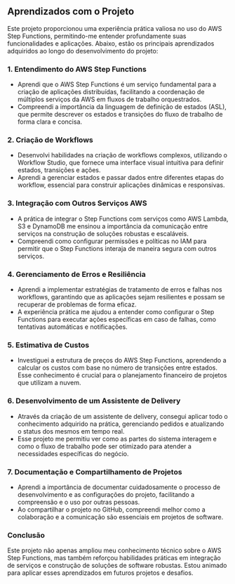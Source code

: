 ## Aprendizados com o Projeto

Este projeto proporcionou uma experiência prática valiosa no uso do AWS Step Functions, permitindo-me entender profundamente suas funcionalidades e aplicações. Abaixo, estão os principais aprendizados adquiridos ao longo do desenvolvimento do projeto:

### 1. Entendimento do AWS Step Functions
- Aprendi que o AWS Step Functions é um serviço fundamental para a criação de aplicações distribuídas, facilitando a coordenação de múltiplos serviços da AWS em fluxos de trabalho orquestrados.
- Compreendi a importância da linguagem de definição de estados (ASL), que permite descrever os estados e transições do fluxo de trabalho de forma clara e concisa.

### 2. Criação de Workflows
- Desenvolvi habilidades na criação de workflows complexos, utilizando o Workflow Studio, que fornece uma interface visual intuitiva para definir estados, transições e ações.
- Aprendi a gerenciar estados e passar dados entre diferentes etapas do workflow, essencial para construir aplicações dinâmicas e responsivas.

### 3. Integração com Outros Serviços AWS
- A prática de integrar o Step Functions com serviços como AWS Lambda, S3 e DynamoDB me ensinou a importância da comunicação entre serviços na construção de soluções robustas e escaláveis.
- Compreendi como configurar permissões e políticas no IAM para permitir que o Step Functions interaja de maneira segura com outros serviços.

### 4. Gerenciamento de Erros e Resiliência
- Aprendi a implementar estratégias de tratamento de erros e falhas nos workflows, garantindo que as aplicações sejam resilientes e possam se recuperar de problemas de forma eficaz.
- A experiência prática me ajudou a entender como configurar o Step Functions para executar ações específicas em caso de falhas, como tentativas automáticas e notificações.

### 5. Estimativa de Custos
- Investiguei a estrutura de preços do AWS Step Functions, aprendendo a calcular os custos com base no número de transições entre estados. Esse conhecimento é crucial para o planejamento financeiro de projetos que utilizam a nuvem.

### 6. Desenvolvimento de um Assistente de Delivery
- Através da criação de um assistente de delivery, consegui aplicar todo o conhecimento adquirido na prática, gerenciando pedidos e atualizando o status dos mesmos em tempo real.
- Esse projeto me permitiu ver como as partes do sistema interagem e como o fluxo de trabalho pode ser otimizado para atender a necessidades específicas do negócio.

### 7. Documentação e Compartilhamento de Projetos
- Aprendi a importância de documentar cuidadosamente o processo de desenvolvimento e as configurações do projeto, facilitando a compreensão e o uso por outras pessoas.
- Ao compartilhar o projeto no GitHub, compreendi melhor como a colaboração e a comunicação são essenciais em projetos de software.

### Conclusão
Este projeto não apenas ampliou meu conhecimento técnico sobre o AWS Step Functions, mas também reforçou habilidades práticas em integração de serviços e construção de soluções de software robustas. Estou animado para aplicar esses aprendizados em futuros projetos e desafios.
